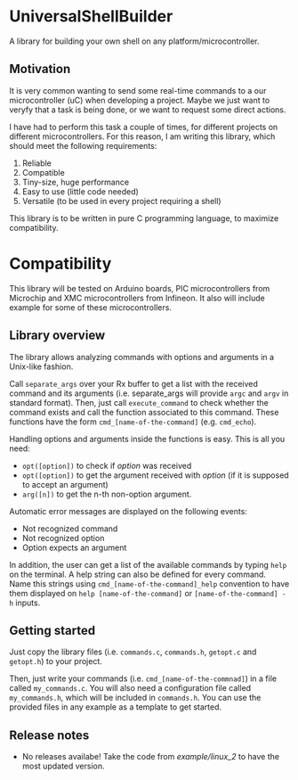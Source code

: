 # UniversalShellBuilder
A library for building your own shell on any platform/microcontroller.

## Motivation
It is very common wanting to send some real-time commands to a our microcontroller (uC) when developing a project.
Maybe we just want to veryfy that a task is being done, or we want to request some direct actions.

I have had to perform this task a couple of times, for different projects on different microcontrollers.
For this reason, I am writing this library, which should meet the following requirements:
 1. Reliable
 2. Compatible
 3. Tiny-size, huge performance
 4. Easy to use (little code needed)
 5. Versatile (to be used in every project requiring a shell)

This library is to be written in pure C programming language, to maximize compatibility.

# Compatibility
This library will be tested on Arduino boards, PIC microcontrollers from Microchip and XMC microcontrollers from Infineon.
It also will include example for some of these microcontrollers.

## Library overview
The library allows analyzing commands with options and arguments in a Unix-like fashion.

Call `separate_args` over your Rx buffer to get a list with the received command and its arguments (i.e. separate_args will provide `argc` and `argv` in standard format).
Then, just call `execute_command` to check whether the command exists and call the function associated to this command.
These functions have the form `cmd_[name-of-the-command]` (e.g. `cmd_echo`).

Handling options and arguments inside the functions is easy. This is all you need:
 * `opt([option])` to check if *option* was received
 * `opt([option])` to get the argument received with *option* (if it is supposed to accept an argument)
 * `arg([n])` to get the n-th non-option argument.

Automatic error messages are displayed on the following events:
 * Not recognized command
 * Not recognized option
 * Option expects an argument

In addition, the user can get a list of the available commands by typing `help` on the terminal.
A help string can also be defined for every command. Name this strings using `cmd_[name-of-the-command]_help` convention to have them displayed on `help [name-of-the-command]` or `[name-of-the-command] -h` inputs.

## Getting started
Just copy the library files (i.e. `commands.c`, `commands.h`, `getopt.c` and `getopt.h`) to your project.

Then, just write your commands (i.e. `cmd_[name-of-the-commnad]`) in a file called `my_commands.c`.
You will also need a configuration file called `my_commands.h`, which will be included in `commands.h`.
You can use the provided files in any example as a template to get started.

## Release notes
* No releases availabe! Take the code from *example/linux_2* to have the most updated version.
